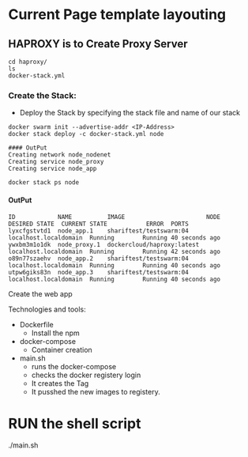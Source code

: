 # Current Page template layouting

## HAPROXY is to Create Proxy Server
``` 
cd haproxy/
ls
docker-stack.yml
```
### Create the Stack:
- Deploy the Stack by specifying the stack file and name of our stack

```
docker swarm init --advertise-addr <IP-Address>
docker stack deploy -c docker-stack.yml node

#### OutPut
Creating network node_nodenet
Creating service node_proxy
Creating service node_app
```
`docker stack ps node`

#### OutPut
```
ID            NAME          IMAGE                       NODE                   DESIRED STATE  CURRENT STATE           ERROR  PORTS
lyxcfgstvtd1  node_app.1    shariftest/testswarm:04     localhost.localdomain  Running        Running 40 seconds ago
ywxbm3m1o1dk  node_proxy.1  dockercloud/haproxy:latest  localhost.localdomain  Running        Running 42 seconds ago
o89n77szaehv  node_app.2    shariftest/testswarm:04     localhost.localdomain  Running        Running 40 seconds ago
utpw6giks83n  node_app.3    shariftest/testswarm:04     localhost.localdomain  Running        Running 40 seconds ago
```


Create the web app

Technologies and tools:

- Dockerfile 
  - Install the npm 
- docker-compose
  - Container creation 
- main.sh
  - runs the docker-compose
  - checks the docker registery login
  - It creates the Tag
  - It pusshed the new images to registery.
  
# RUN the shell script

./main.sh
